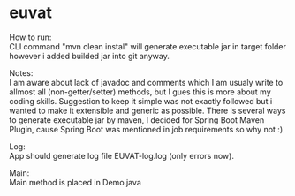 # euvat

How to run:<br />
CLI command "mvn clean instal" will generate executable jar in target folder however i added builded jar into git anyway.

Notes:<br />
I am aware about lack of javadoc and comments which I am usualy write to allmost all (non-getter/setter) methods, but I gues this is more about my coding skills. Suggestion to keep it simple was not exactly followed but i wanted to make it extensible and generic as possible.
There is several ways to generate executable jar by maven, I decided for Spring Boot Maven Plugin, cause Spring Boot was mentioned in job requirements so why not :)

Log:<br />
App should generate log file EUVAT-log.log (only errors now).

Main:<br />
Main method is placed in Demo.java
